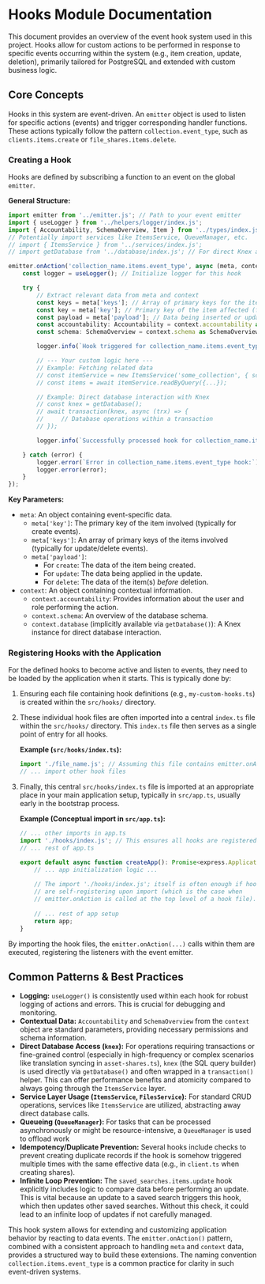 # Hooks Module Documentation

This document provides an overview of the event hook system used in this project. Hooks allow for custom actions to be performed in response to specific events occurring within the system (e.g., item creation, update, deletion), primarily tailored for PostgreSQL and extended with custom business logic.

## Core Concepts

Hooks in this system are event-driven. An `emitter` object is used to listen for specific actions (events) and trigger corresponding handler functions. These actions typically follow the pattern `collection.event_type`, such as `clients.items.create` or `file_shares.items.delete`.

### Creating a Hook

Hooks are defined by subscribing a function to an event on the global `emitter`.

**General Structure:**

```typescript
import emitter from '../emitter.js'; // Path to your event emitter
import { useLogger } from '../helpers/logger/index.js';
import { Accountability, SchemaOverview, Item } from '../types/index.js'; // Relevant types
// Potentially import services like ItemsService, QueueManager, etc.
// import { ItemsService } from '../services/index.js';
// import getDatabase from '../database/index.js'; // For direct Knex access

emitter.onAction('collection_name.items.event_type', async (meta, context) => {
    const logger = useLogger(); // Initialize logger for this hook

    try {
        // Extract relevant data from meta and context
        const keys = meta['keys']; // Array of primary keys for the items affected (for update/delete)
        const key = meta['key']; // Primary key of the item affected (for create)
        const payload = meta['payload']; // Data being inserted or updated, or data of items before deletion
        const accountability: Accountability = context.accountability as Accountability;
        const schema: SchemaOverview = context.schema as SchemaOverview;

        logger.info(`Hook triggered for collection_name.items.event_type with key(s): ${keys || key}`);

        // --- Your custom logic here ---
        // Example: Fetching related data
        // const itemService = new ItemsService('some_collection', { schema, accountability });
        // const items = await itemService.readByQuery({...});

        // Example: Direct database interaction with Knex
        // const knex = getDatabase();
        // await transaction(knex, async (trx) => {
        //     // Database operations within a transaction
        // });

        logger.info(`Successfully processed hook for collection_name.items.event_type`);

    } catch (error) {
        logger.error(`Error in collection_name.items.event_type hook:`);
        logger.error(error);
    }
});
```

**Key Parameters:**

*   `meta`: An object containing event-specific data.
    *   `meta['key']`: The primary key of the item involved (typically for create events).
    *   `meta['keys']`: An array of primary keys of the items involved (typically for update/delete events).
    *   `meta['payload']`:
        *   For `create`: The data of the item being created.
        *   For `update`: The data being applied in the update.
        *   For `delete`: The data of the item(s) *before* deletion.
*   `context`: An object containing contextual information.
    *   `context.accountability`: Provides information about the user and role performing the action.
    *   `context.schema`: An overview of the database schema.
    *   `context.database` (implicitly available via `getDatabase()`): A Knex instance for direct database interaction.

### Registering Hooks with the Application

For the defined hooks to become active and listen to events, they need to be loaded by the application when it starts. This is typically done by:

1.  Ensuring each file containing hook definitions (e.g., `my-custom-hooks.ts`) is created within the `src/hooks/` directory.
2.  These individual hook files are often imported into a central `index.ts` file within the `src/hooks/` directory. This `index.ts` file then serves as a single point of entry for all hooks.

    **Example (`src/hooks/index.ts`):**
    ```typescript
    import './file_name.js'; // Assuming this file contains emitter.onAction(...) calls
    // ... import other hook files
    ```
3.  Finally, this central `src/hooks/index.ts` file is imported at an appropriate place in your main application setup, typically in `src/app.ts`, usually early in the bootstrap process.

    **Example (Conceptual import in `src/app.ts`):**
    ```typescript
    // ... other imports in app.ts
    import './hooks/index.js'; // This ensures all hooks are registered
    // ... rest of app.ts
    
    export default async function createApp(): Promise<express.Application> {
        // ... app initialization logic ...
        
        // The import './hooks/index.js'; itself is often enough if hooks
        // are self-registering upon import (which is the case when
        // emitter.onAction is called at the top level of a hook file).
        
        // ... rest of app setup
        return app;
    }
    ```

By importing the hook files, the `emitter.onAction(...)` calls within them are executed, registering the listeners with the event emitter.

## Common Patterns & Best Practices

*   **Logging:** `useLogger()` is consistently used within each hook for robust logging of actions and errors. This is crucial for debugging and monitoring.
*   **Contextual Data:** `Accountability` and `SchemaOverview` from the `context` object are standard parameters, providing necessary permissions and schema information.
*   **Direct Database Access (`knex`):** For operations requiring transactions or fine-grained control (especially in high-frequency or complex scenarios like translation syncing in `asset-shares.ts`), `knex` (the SQL query builder) is used directly via `getDatabase()` and often wrapped in a `transaction()` helper. This can offer performance benefits and atomicity compared to always going through the `ItemsService` layer.
*   **Service Layer Usage (`ItemsService`, `FilesService`):** For standard CRUD operations, services like `ItemsService` are utilized, abstracting away direct database calls.
*   **Queueing (`QueueManager`):** For tasks that can be processed asynchronously or might be resource-intensive, a `QueueManager` is used to offload work
*   **Idempotency/Duplicate Prevention:** Several hooks include checks to prevent creating duplicate records if the hook is somehow triggered multiple times with the same effective data (e.g., in `client.ts` when creating shares).
*   **Infinite Loop Prevention:** The `saved_searches.items.update` hook explicitly includes logic to compare data before performing an update. This is vital because an update to a saved search triggers this hook, which then updates other saved searches. Without this check, it could lead to an infinite loop of updates if not carefully managed.

This hook system allows for extending and customizing application behavior by reacting to data events. The `emitter.onAction()` pattern, combined with a consistent approach to handling `meta` and `context` data, provides a structured way to build these extensions. The naming convention `collection.items.event_type` is a common practice for clarity in such event-driven systems. 